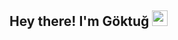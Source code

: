 <h2> Hey there! I'm Göktuğ <img src="https://github.com/souvikguria98/souvikguria98/blob/master/Hi.gif" width="25"></h2>


<!--
**GoktugGuvercin/GoktugGuvercin** is a ✨ _special_ ✨ repository because its `README.md` (this file) appears on your GitHub profile.

Here are some ideas to get you started:

- 🔭 I’m currently working on ...
- 🌱 I’m currently learning ...
- 👯 I’m looking to collaborate on ...
- 🤔 I’m looking for help with ...
- 💬 Ask me about ...
- 📫 How to reach me: ...
- 😄 Pronouns: ...
- ⚡ Fun fact: ...
-->
